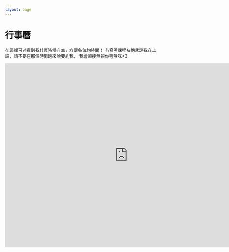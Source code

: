```yaml
---
layout: page
---
```

# 行事曆

在這裡可以看到我什麼時候有空，方便各位約時間！
有寫明課程名稱就是我在上課，請不要在那個時間跑來說要約我，
我會直接無視你喔啾咪<3

<iframe src="https://calendar.google.com/calendar/embed?src=andyswebking%40gmail.com&ctz=Asia%2FTaipei" style="border: 0" width="800" height="600" frameborder="0" scrolling="no"></iframe>